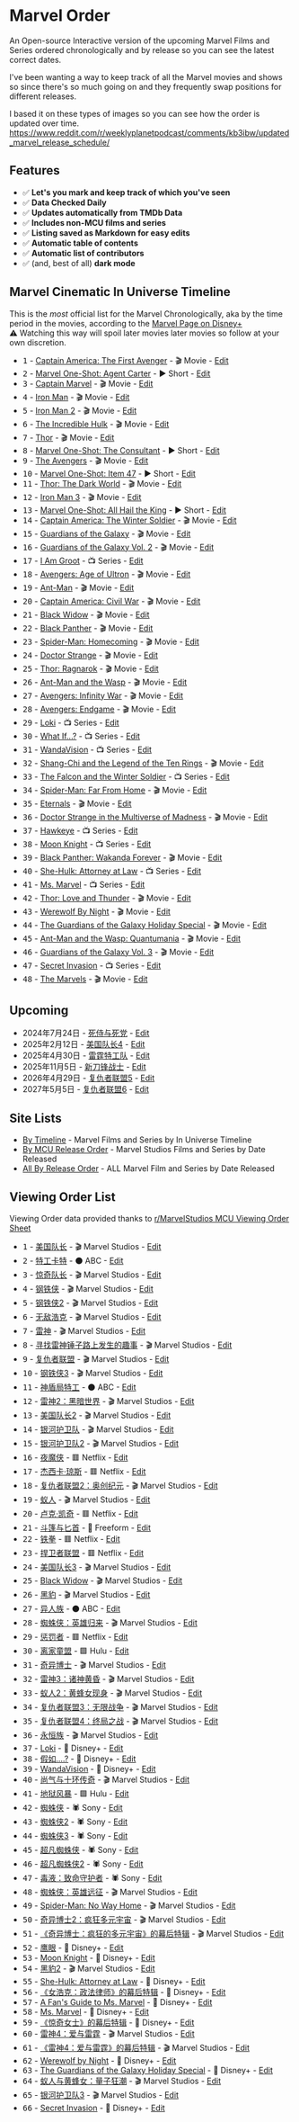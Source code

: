# Marvel Order
An Open-source Interactive version of the upcoming Marvel Films and Series ordered chronologically and by release so you can see the latest correct dates. 

I've been wanting a way to keep track of all the Marvel movies and shows so since there's so much going on and they frequently swap positions for different releases. 

I based it on these types of images so you can see how the order is updated over time. 
https://www.reddit.com/r/weeklyplanetpodcast/comments/kb3ibw/updated_marvel_release_schedule/

## Features

- ✅ **Let's you mark and keep track of which you've seen**
- ✅ **Data Checked Daily**
- ✅ **Updates automatically from TMDb Data**
- ✅ **Includes non-MCU films and series**
- ✅ **Listing saved as Markdown for easy edits**
- ✅ **Automatic table of contents**
- ✅ **Automatic list of contributors**
- ✅ (and, best of all) **dark mode**

## Marvel Cinematic In Universe Timeline

This is the *most* official list for the Marvel Chronologically, aka by the time period in the movies, according to the [Marvel Page on Disney+](https://www.disneyplus.com/brand/marvel)
<br>
⚠️ Watching this way will spoil later movies later movies so follow at your own discretion.
<!-- start-in-universe-list -->

- <kbd>1</kbd> - [Captain America: The First Avenger](https://marvelorder.com/en/captain-america-the-first-avenger-1771) - 🎬 Movie - [Edit](https://github.com/ThatGuySam/marvelorder/blob/main/src/pages/en/captain-america-the-first-avenger-1771.md)
- <kbd>2</kbd> - [Marvel One-Shot: Agent Carter](https://marvelorder.com/en/marvel-one-shot-agent-carter-211387) - ▶️ Short - [Edit](https://github.com/ThatGuySam/marvelorder/blob/main/src/pages/en/marvel-one-shot-agent-carter-211387.md)
- <kbd>3</kbd> - [Captain Marvel](https://marvelorder.com/en/captain-marvel-299537) - 🎬 Movie - [Edit](https://github.com/ThatGuySam/marvelorder/blob/main/src/pages/en/captain-marvel-299537.md)
- <kbd>4</kbd> - [Iron Man](https://marvelorder.com/en/iron-man-1726) - 🎬 Movie - [Edit](https://github.com/ThatGuySam/marvelorder/blob/main/src/pages/en/iron-man-1726.md)
- <kbd>5</kbd> - [Iron Man 2](https://marvelorder.com/en/iron-man-2-10138) - 🎬 Movie - [Edit](https://github.com/ThatGuySam/marvelorder/blob/main/src/pages/en/iron-man-2-10138.md)
- <kbd>6</kbd> - [The Incredible Hulk](https://marvelorder.com/en/the-incredible-hulk-1724) - 🎬 Movie - [Edit](https://github.com/ThatGuySam/marvelorder/blob/main/src/pages/en/the-incredible-hulk-1724.md)
- <kbd>7</kbd> - [Thor](https://marvelorder.com/en/thor-10195) - 🎬 Movie - [Edit](https://github.com/ThatGuySam/marvelorder/blob/main/src/pages/en/thor-10195.md)
- <kbd>8</kbd> - [Marvel One-Shot: The Consultant](https://marvelorder.com/en/marvel-one-shot-the-consultant-76122) - ▶️ Short - [Edit](https://github.com/ThatGuySam/marvelorder/blob/main/src/pages/en/marvel-one-shot-the-consultant-76122.md)
- <kbd>9</kbd> - [The Avengers](https://marvelorder.com/en/the-avengers-24428) - 🎬 Movie - [Edit](https://github.com/ThatGuySam/marvelorder/blob/main/src/pages/en/the-avengers-24428.md)
- <kbd>10</kbd> - [Marvel One-Shot: Item 47](https://marvelorder.com/en/marvel-one-shot-item-47-119569) - ▶️ Short - [Edit](https://github.com/ThatGuySam/marvelorder/blob/main/src/pages/en/marvel-one-shot-item-47-119569.md)
- <kbd>11</kbd> - [Thor: The Dark World](https://marvelorder.com/en/thor-the-dark-world-76338) - 🎬 Movie - [Edit](https://github.com/ThatGuySam/marvelorder/blob/main/src/pages/en/thor-the-dark-world-76338.md)
- <kbd>12</kbd> - [Iron Man 3](https://marvelorder.com/en/iron-man-3-68721) - 🎬 Movie - [Edit](https://github.com/ThatGuySam/marvelorder/blob/main/src/pages/en/iron-man-3-68721.md)
- <kbd>13</kbd> - [Marvel One-Shot: All Hail the King](https://marvelorder.com/en/marvel-one-shot-all-hail-the-king-253980) - ▶️ Short - [Edit](https://github.com/ThatGuySam/marvelorder/blob/main/src/pages/en/marvel-one-shot-all-hail-the-king-253980.md)
- <kbd>14</kbd> - [Captain America: The Winter Soldier](https://marvelorder.com/en/captain-america-the-winter-soldier-100402) - 🎬 Movie - [Edit](https://github.com/ThatGuySam/marvelorder/blob/main/src/pages/en/captain-america-the-winter-soldier-100402.md)
- <kbd>15</kbd> - [Guardians of the Galaxy](https://marvelorder.com/en/guardians-of-the-galaxy-118340) - 🎬 Movie - [Edit](https://github.com/ThatGuySam/marvelorder/blob/main/src/pages/en/guardians-of-the-galaxy-118340.md)
- <kbd>16</kbd> - [Guardians of the Galaxy Vol. 2](https://marvelorder.com/en/guardians-of-the-galaxy-vol-2-283995) - 🎬 Movie - [Edit](https://github.com/ThatGuySam/marvelorder/blob/main/src/pages/en/guardians-of-the-galaxy-vol-2-283995.md)
- <kbd>17</kbd> - [I Am Groot](https://marvelorder.com/en/i-am-groot-209930) - 📺 Series - [Edit](https://github.com/ThatGuySam/marvelorder/blob/main/src/pages/en/i-am-groot-209930.md)
- <kbd>18</kbd> - [Avengers: Age of Ultron](https://marvelorder.com/en/avengers-age-of-ultron-99861) - 🎬 Movie - [Edit](https://github.com/ThatGuySam/marvelorder/blob/main/src/pages/en/avengers-age-of-ultron-99861.md)
- <kbd>19</kbd> - [Ant-Man](https://marvelorder.com/en/ant-man-102899) - 🎬 Movie - [Edit](https://github.com/ThatGuySam/marvelorder/blob/main/src/pages/en/ant-man-102899.md)
- <kbd>20</kbd> - [Captain America: Civil War](https://marvelorder.com/en/captain-america-civil-war-271110) - 🎬 Movie - [Edit](https://github.com/ThatGuySam/marvelorder/blob/main/src/pages/en/captain-america-civil-war-271110.md)
- <kbd>21</kbd> - [Black Widow](https://marvelorder.com/en/black-widow-497698) - 🎬 Movie - [Edit](https://github.com/ThatGuySam/marvelorder/blob/main/src/pages/en/black-widow-497698.md)
- <kbd>22</kbd> - [Black Panther](https://marvelorder.com/en/black-panther-284054) - 🎬 Movie - [Edit](https://github.com/ThatGuySam/marvelorder/blob/main/src/pages/en/black-panther-284054.md)
- <kbd>23</kbd> - [Spider-Man: Homecoming](https://marvelorder.com/en/spider-man-homecoming-315635) - 🎬 Movie - [Edit](https://github.com/ThatGuySam/marvelorder/blob/main/src/pages/en/spider-man-homecoming-315635.md)
- <kbd>24</kbd> - [Doctor Strange](https://marvelorder.com/en/doctor-strange-284052) - 🎬 Movie - [Edit](https://github.com/ThatGuySam/marvelorder/blob/main/src/pages/en/doctor-strange-284052.md)
- <kbd>25</kbd> - [Thor: Ragnarok](https://marvelorder.com/en/thor-ragnarok-284053) - 🎬 Movie - [Edit](https://github.com/ThatGuySam/marvelorder/blob/main/src/pages/en/thor-ragnarok-284053.md)
- <kbd>26</kbd> - [Ant-Man and the Wasp](https://marvelorder.com/en/ant-man-and-the-wasp-363088) - 🎬 Movie - [Edit](https://github.com/ThatGuySam/marvelorder/blob/main/src/pages/en/ant-man-and-the-wasp-363088.md)
- <kbd>27</kbd> - [Avengers: Infinity War](https://marvelorder.com/en/avengers-infinity-war-299536) - 🎬 Movie - [Edit](https://github.com/ThatGuySam/marvelorder/blob/main/src/pages/en/avengers-infinity-war-299536.md)
- <kbd>28</kbd> - [Avengers: Endgame](https://marvelorder.com/en/avengers-endgame-299534) - 🎬 Movie - [Edit](https://github.com/ThatGuySam/marvelorder/blob/main/src/pages/en/avengers-endgame-299534.md)
- <kbd>29</kbd> - [Loki](https://marvelorder.com/en/loki-84958) - 📺 Series - [Edit](https://github.com/ThatGuySam/marvelorder/blob/main/src/pages/en/loki-84958.md)
- <kbd>30</kbd> - [What If...?](https://marvelorder.com/en/what-if-1207404) - 📺 Series - [Edit](https://github.com/ThatGuySam/marvelorder/blob/main/src/pages/en/what-if-1207404.md)
- <kbd>31</kbd> - [WandaVision](https://marvelorder.com/en/wandavision-85271) - 📺 Series - [Edit](https://github.com/ThatGuySam/marvelorder/blob/main/src/pages/en/wandavision-85271.md)
- <kbd>32</kbd> - [Shang-Chi and the Legend of the Ten Rings](https://marvelorder.com/en/shang-chi-and-the-legend-of-the-ten-rings-566525) - 🎬 Movie - [Edit](https://github.com/ThatGuySam/marvelorder/blob/main/src/pages/en/shang-chi-and-the-legend-of-the-ten-rings-566525.md)
- <kbd>33</kbd> - [The Falcon and the Winter Soldier](https://marvelorder.com/en/the-falcon-and-the-winter-soldier-88396) - 📺 Series - [Edit](https://github.com/ThatGuySam/marvelorder/blob/main/src/pages/en/the-falcon-and-the-winter-soldier-88396.md)
- <kbd>34</kbd> - [Spider-Man: Far From Home](https://marvelorder.com/en/spider-man-far-from-home-429617) - 🎬 Movie - [Edit](https://github.com/ThatGuySam/marvelorder/blob/main/src/pages/en/spider-man-far-from-home-429617.md)
- <kbd>35</kbd> - [Eternals](https://marvelorder.com/en/eternals-524434) - 🎬 Movie - [Edit](https://github.com/ThatGuySam/marvelorder/blob/main/src/pages/en/eternals-524434.md)
- <kbd>36</kbd> - [Doctor Strange in the Multiverse of Madness](https://marvelorder.com/en/doctor-strange-in-the-multiverse-of-madness-453395) - 🎬 Movie - [Edit](https://github.com/ThatGuySam/marvelorder/blob/main/src/pages/en/doctor-strange-in-the-multiverse-of-madness-453395.md)
- <kbd>37</kbd> - [Hawkeye](https://marvelorder.com/en/hawkeye-88329) - 📺 Series - [Edit](https://github.com/ThatGuySam/marvelorder/blob/main/src/pages/en/hawkeye-88329.md)
- <kbd>38</kbd> - [Moon Knight](https://marvelorder.com/en/moon-knight-92749) - 📺 Series - [Edit](https://github.com/ThatGuySam/marvelorder/blob/main/src/pages/en/moon-knight-92749.md)
- <kbd>39</kbd> - [Black Panther: Wakanda Forever](https://marvelorder.com/en/black-panther-wakanda-forever-505642) - 🎬 Movie - [Edit](https://github.com/ThatGuySam/marvelorder/blob/main/src/pages/en/black-panther-wakanda-forever-505642.md)
- <kbd>40</kbd> - [She-Hulk: Attorney at Law](https://marvelorder.com/en/she-hulk-attorney-at-law-92783) - 📺 Series - [Edit](https://github.com/ThatGuySam/marvelorder/blob/main/src/pages/en/she-hulk-attorney-at-law-92783.md)
- <kbd>41</kbd> - [Ms. Marvel](https://marvelorder.com/en/ms-marvel-92782) - 📺 Series - [Edit](https://github.com/ThatGuySam/marvelorder/blob/main/src/pages/en/ms-marvel-92782.md)
- <kbd>42</kbd> - [Thor: Love and Thunder](https://marvelorder.com/en/thor-love-and-thunder-616037) - 🎬 Movie - [Edit](https://github.com/ThatGuySam/marvelorder/blob/main/src/pages/en/thor-love-and-thunder-616037.md)
- <kbd>43</kbd> - [Werewolf By Night](https://marvelorder.com/en/werewolf-by-night-894205) - 🎬 Movie - [Edit](https://github.com/ThatGuySam/marvelorder/blob/main/src/pages/en/werewolf-by-night-894205.md)
- <kbd>44</kbd> - [The Guardians of the Galaxy Holiday Special](https://marvelorder.com/en/the-guardians-of-the-galaxy-holiday-special-774752) - 🎬 Movie - [Edit](https://github.com/ThatGuySam/marvelorder/blob/main/src/pages/en/the-guardians-of-the-galaxy-holiday-special-774752.md)
- <kbd>45</kbd> - [Ant-Man and the Wasp: Quantumania](https://marvelorder.com/en/ant-man-and-the-wasp-quantumania-640146) - 🎬 Movie - [Edit](https://github.com/ThatGuySam/marvelorder/blob/main/src/pages/en/ant-man-and-the-wasp-quantumania-640146.md)
- <kbd>46</kbd> - [Guardians of the Galaxy Vol. 3](https://marvelorder.com/en/guardians-of-the-galaxy-vol-3-447365) - 🎬 Movie - [Edit](https://github.com/ThatGuySam/marvelorder/blob/main/src/pages/en/guardians-of-the-galaxy-vol-3-447365.md)
- <kbd>47</kbd> - [Secret Invasion](https://marvelorder.com/en/secret-invasion-114472) - 📺 Series - [Edit](https://github.com/ThatGuySam/marvelorder/blob/main/src/pages/en/secret-invasion-114472.md)
- <kbd>48</kbd> - [The Marvels](https://marvelorder.com/en/the-marvels-609681) - 🎬 Movie - [Edit](https://github.com/ThatGuySam/marvelorder/blob/main/src/pages/en/the-marvels-609681.md)

<!-- end-in-universe-list -->


## Upcoming
<!-- start-upcoming-list -->

- 2024年7月24日 - [死侍与死党](https://marvelorder.com/zh/deadpool-and-wolverine-533535) - [Edit](https://github.com/ThatGuySam/marvelorder/blob/main/src/pages/zh/deadpool-and-wolverine-533535.md)
- 2025年2月12日 - [美国队长4](https://marvelorder.com/zh/captain-america-brave-new-world-822119) - [Edit](https://github.com/ThatGuySam/marvelorder/blob/main/src/pages/zh/captain-america-brave-new-world-822119.md)
- 2025年4月30日 - [雷霆特工队](https://marvelorder.com/zh/thunderbolts-986056) - [Edit](https://github.com/ThatGuySam/marvelorder/blob/main/src/pages/zh/thunderbolts-986056.md)
- 2025年11月5日 - [新刀锋战士](https://marvelorder.com/zh/blade-617127) - [Edit](https://github.com/ThatGuySam/marvelorder/blob/main/src/pages/zh/blade-617127.md)
- 2026年4月29日 - [复仇者联盟5](https://marvelorder.com/zh/avengers-5-1003596) - [Edit](https://github.com/ThatGuySam/marvelorder/blob/main/src/pages/zh/avengers-5-1003596.md)
- 2027年5月5日 - [复仇者联盟6](https://marvelorder.com/zh/avengers-secret-wars-1003598) - [Edit](https://github.com/ThatGuySam/marvelorder/blob/main/src/pages/zh/avengers-secret-wars-1003598.md)

<!-- end-upcoming-list -->

## Site Lists

- [By Timeline](https://marvelorder.com/marvel-cinematic-universe-in-timeline-order/) - Marvel Films and Series by In Universe Timeline
- [By MCU Release Order](https://marvelorder.com/marvel-cinematic-universe-movies-in-order/) - Marvel Studios Films and Series by Date Released
- [All By Release Order](https://marvelorder.com) - ALL Marvel Film and Series by Date Released


## Viewing Order List
Viewing Order data provided thanks to [r/MarvelStudios MCU Viewing Order Sheet](https://docs.google.com/spreadsheets/d/1Xfe--9Wshbb3ru0JplA2PnEwN7mVawazKmhWJjr_wKs/edit#gid=0)

<!-- start-viewing-order-list -->

- <kbd>1</kbd> - [美国队长](https://marvelorder.com/zh/captain-america-the-first-avenger-1771) - 🎬 Marvel Studios - [Edit](https://github.com/ThatGuySam/marvelorder/blob/main/src/pages/zh/captain-america-the-first-avenger-1771.md)
- <kbd>2</kbd> - [特工卡特](https://marvelorder.com/zh/marvels-agent-carter-61550) - ⚫️ ABC - [Edit](https://github.com/ThatGuySam/marvelorder/blob/main/src/pages/zh/marvels-agent-carter-61550.md)
- <kbd>3</kbd> - [惊奇队长](https://marvelorder.com/zh/captain-marvel-299537) - 🎬 Marvel Studios - [Edit](https://github.com/ThatGuySam/marvelorder/blob/main/src/pages/zh/captain-marvel-299537.md)
- <kbd>4</kbd> - [钢铁侠](https://marvelorder.com/zh/iron-man-1726) - 🎬 Marvel Studios - [Edit](https://github.com/ThatGuySam/marvelorder/blob/main/src/pages/zh/iron-man-1726.md)
- <kbd>5</kbd> - [钢铁侠2](https://marvelorder.com/zh/iron-man-2-10138) - 🎬 Marvel Studios - [Edit](https://github.com/ThatGuySam/marvelorder/blob/main/src/pages/zh/iron-man-2-10138.md)
- <kbd>6</kbd> - [无敌浩克](https://marvelorder.com/zh/the-incredible-hulk-1724) - 🎬 Marvel Studios - [Edit](https://github.com/ThatGuySam/marvelorder/blob/main/src/pages/zh/the-incredible-hulk-1724.md)
- <kbd>7</kbd> - [雷神](https://marvelorder.com/zh/thor-10195) - 🎬 Marvel Studios - [Edit](https://github.com/ThatGuySam/marvelorder/blob/main/src/pages/zh/thor-10195.md)
- <kbd>8</kbd> - [寻找雷神锤子路上发生的趣事](https://marvelorder.com/zh/marvel-one-shot-a-funny-thing-happened-on-the-way-to-thors-hammer-76535) - 🎬 Marvel Studios - [Edit](https://github.com/ThatGuySam/marvelorder/blob/main/src/pages/zh/marvel-one-shot-a-funny-thing-happened-on-the-way-to-thors-hammer-76535.md)
- <kbd>9</kbd> - [复仇者联盟](https://marvelorder.com/zh/the-avengers-24428) - 🎬 Marvel Studios - [Edit](https://github.com/ThatGuySam/marvelorder/blob/main/src/pages/zh/the-avengers-24428.md)
- <kbd>10</kbd> - [钢铁侠3](https://marvelorder.com/zh/iron-man-3-68721) - 🎬 Marvel Studios - [Edit](https://github.com/ThatGuySam/marvelorder/blob/main/src/pages/zh/iron-man-3-68721.md)
- <kbd>11</kbd> - [神盾局特工](https://marvelorder.com/zh/marvels-agents-of-shield-1403) - ⚫️ ABC - [Edit](https://github.com/ThatGuySam/marvelorder/blob/main/src/pages/zh/marvels-agents-of-shield-1403.md)
- <kbd>12</kbd> - [雷神2：黑暗世界](https://marvelorder.com/zh/thor-the-dark-world-76338) - 🎬 Marvel Studios - [Edit](https://github.com/ThatGuySam/marvelorder/blob/main/src/pages/zh/thor-the-dark-world-76338.md)
- <kbd>13</kbd> - [美国队长2](https://marvelorder.com/zh/captain-america-the-winter-soldier-100402) - 🎬 Marvel Studios - [Edit](https://github.com/ThatGuySam/marvelorder/blob/main/src/pages/zh/captain-america-the-winter-soldier-100402.md)
- <kbd>14</kbd> - [银河护卫队](https://marvelorder.com/zh/guardians-of-the-galaxy-118340) - 🎬 Marvel Studios - [Edit](https://github.com/ThatGuySam/marvelorder/blob/main/src/pages/zh/guardians-of-the-galaxy-118340.md)
- <kbd>15</kbd> - [银河护卫队2](https://marvelorder.com/zh/guardians-of-the-galaxy-vol-2-283995) - 🎬 Marvel Studios - [Edit](https://github.com/ThatGuySam/marvelorder/blob/main/src/pages/zh/guardians-of-the-galaxy-vol-2-283995.md)
- <kbd>16</kbd> - [夜魔侠](https://marvelorder.com/zh/marvels-daredevil-61889) - 🟥 Netflix - [Edit](https://github.com/ThatGuySam/marvelorder/blob/main/src/pages/zh/marvels-daredevil-61889.md)
- <kbd>17</kbd> - [杰西卡·琼斯](https://marvelorder.com/zh/marvels-jessica-jones-38472) - 🟥 Netflix - [Edit](https://github.com/ThatGuySam/marvelorder/blob/main/src/pages/zh/marvels-jessica-jones-38472.md)
- <kbd>18</kbd> - [复仇者联盟2：奥创纪元](https://marvelorder.com/zh/avengers-age-of-ultron-99861) - 🎬 Marvel Studios - [Edit](https://github.com/ThatGuySam/marvelorder/blob/main/src/pages/zh/avengers-age-of-ultron-99861.md)
- <kbd>19</kbd> - [蚁人](https://marvelorder.com/zh/ant-man-102899) - 🎬 Marvel Studios - [Edit](https://github.com/ThatGuySam/marvelorder/blob/main/src/pages/zh/ant-man-102899.md)
- <kbd>20</kbd> - [卢克·凯奇](https://marvelorder.com/zh/marvels-luke-cage-62126) - 🟥 Netflix - [Edit](https://github.com/ThatGuySam/marvelorder/blob/main/src/pages/zh/marvels-luke-cage-62126.md)
- <kbd>21</kbd> - [斗篷与匕首](https://marvelorder.com/zh/marvels-cloak-and-dagger-66190) - 🔵 Freeform - [Edit](https://github.com/ThatGuySam/marvelorder/blob/main/src/pages/zh/marvels-cloak-and-dagger-66190.md)
- <kbd>22</kbd> - [铁拳](https://marvelorder.com/zh/marvels-iron-fist-62127) - 🟥 Netflix - [Edit](https://github.com/ThatGuySam/marvelorder/blob/main/src/pages/zh/marvels-iron-fist-62127.md)
- <kbd>23</kbd> - [捍卫者联盟](https://marvelorder.com/zh/marvels-the-defenders-62285) - 🟥 Netflix - [Edit](https://github.com/ThatGuySam/marvelorder/blob/main/src/pages/zh/marvels-the-defenders-62285.md)
- <kbd>24</kbd> - [美国队长3](https://marvelorder.com/zh/captain-america-civil-war-271110) - 🎬 Marvel Studios - [Edit](https://github.com/ThatGuySam/marvelorder/blob/main/src/pages/zh/captain-america-civil-war-271110.md)
- <kbd>25</kbd> - [Black Widow](https://marvelorder.com/zh/black-widow-497698) - 🎬 Marvel Studios - [Edit](https://github.com/ThatGuySam/marvelorder/blob/main/src/pages/zh/black-widow-497698.md)
- <kbd>26</kbd> - [黑豹](https://marvelorder.com/zh/black-panther-284054) - 🎬 Marvel Studios - [Edit](https://github.com/ThatGuySam/marvelorder/blob/main/src/pages/zh/black-panther-284054.md)
- <kbd>27</kbd> - [异人族](https://marvelorder.com/zh/marvels-inhumans-68716) - ⚫️ ABC - [Edit](https://github.com/ThatGuySam/marvelorder/blob/main/src/pages/zh/marvels-inhumans-68716.md)
- <kbd>28</kbd> - [蜘蛛侠：英雄归来](https://marvelorder.com/zh/spider-man-homecoming-315635) - 🎬 Marvel Studios - [Edit](https://github.com/ThatGuySam/marvelorder/blob/main/src/pages/zh/spider-man-homecoming-315635.md)
- <kbd>29</kbd> - [惩罚者](https://marvelorder.com/zh/marvels-the-punisher-67178) - 🟥 Netflix - [Edit](https://github.com/ThatGuySam/marvelorder/blob/main/src/pages/zh/marvels-the-punisher-67178.md)
- <kbd>30</kbd> - [离家童盟](https://marvelorder.com/zh/marvels-runaways-67466) - 🟩 Hulu - [Edit](https://github.com/ThatGuySam/marvelorder/blob/main/src/pages/zh/marvels-runaways-67466.md)
- <kbd>31</kbd> - [奇异博士](https://marvelorder.com/zh/doctor-strange-284052) - 🎬 Marvel Studios - [Edit](https://github.com/ThatGuySam/marvelorder/blob/main/src/pages/zh/doctor-strange-284052.md)
- <kbd>32</kbd> - [雷神3：诸神黄昏](https://marvelorder.com/zh/thor-ragnarok-284053) - 🎬 Marvel Studios - [Edit](https://github.com/ThatGuySam/marvelorder/blob/main/src/pages/zh/thor-ragnarok-284053.md)
- <kbd>33</kbd> - [蚁人2：黄蜂女现身](https://marvelorder.com/zh/ant-man-and-the-wasp-363088) - 🎬 Marvel Studios - [Edit](https://github.com/ThatGuySam/marvelorder/blob/main/src/pages/zh/ant-man-and-the-wasp-363088.md)
- <kbd>34</kbd> - [复仇者联盟3：无限战争](https://marvelorder.com/zh/avengers-infinity-war-299536) - 🎬 Marvel Studios - [Edit](https://github.com/ThatGuySam/marvelorder/blob/main/src/pages/zh/avengers-infinity-war-299536.md)
- <kbd>35</kbd> - [复仇者联盟4：终局之战](https://marvelorder.com/zh/avengers-endgame-299534) - 🎬 Marvel Studios - [Edit](https://github.com/ThatGuySam/marvelorder/blob/main/src/pages/zh/avengers-endgame-299534.md)
- <kbd>36</kbd> - [永恒族](https://marvelorder.com/zh/eternals-524434) - 🎬 Marvel Studios - [Edit](https://github.com/ThatGuySam/marvelorder/blob/main/src/pages/zh/eternals-524434.md)
- <kbd>37</kbd> - [Loki](https://marvelorder.com/zh/loki-84958) - 🏰 Disney+ - [Edit](https://github.com/ThatGuySam/marvelorder/blob/main/src/pages/zh/loki-84958.md)
- <kbd>38</kbd> - [假如....?](https://marvelorder.com/zh/what-if-91363) - 🏰 Disney+ - [Edit](https://github.com/ThatGuySam/marvelorder/blob/main/src/pages/zh/what-if-91363.md)
- <kbd>39</kbd> - [WandaVision](https://marvelorder.com/zh/wandavision-85271) - 🏰 Disney+ - [Edit](https://github.com/ThatGuySam/marvelorder/blob/main/src/pages/zh/wandavision-85271.md)
- <kbd>40</kbd> - [尚气与十环传奇](https://marvelorder.com/zh/shang-chi-and-the-legend-of-the-ten-rings-566525) - 🎬 Marvel Studios - [Edit](https://github.com/ThatGuySam/marvelorder/blob/main/src/pages/zh/shang-chi-and-the-legend-of-the-ten-rings-566525.md)
- <kbd>41</kbd> - [地狱风暴](https://marvelorder.com/zh/helstrom-88987) - 🟩 Hulu - [Edit](https://github.com/ThatGuySam/marvelorder/blob/main/src/pages/zh/helstrom-88987.md)
- <kbd>42</kbd> - [蜘蛛侠](https://marvelorder.com/zh/spider-man-557) - 🕷 Sony - [Edit](https://github.com/ThatGuySam/marvelorder/blob/main/src/pages/zh/spider-man-557.md)
- <kbd>43</kbd> - [蜘蛛侠2](https://marvelorder.com/zh/spider-man-2-558) - 🕷 Sony - [Edit](https://github.com/ThatGuySam/marvelorder/blob/main/src/pages/zh/spider-man-2-558.md)
- <kbd>44</kbd> - [蜘蛛侠3](https://marvelorder.com/zh/spider-man-3-559) - 🕷 Sony - [Edit](https://github.com/ThatGuySam/marvelorder/blob/main/src/pages/zh/spider-man-3-559.md)
- <kbd>45</kbd> - [超凡蜘蛛侠](https://marvelorder.com/zh/the-amazing-spider-man-1930) - 🕷 Sony - [Edit](https://github.com/ThatGuySam/marvelorder/blob/main/src/pages/zh/the-amazing-spider-man-1930.md)
- <kbd>46</kbd> - [超凡蜘蛛侠2](https://marvelorder.com/zh/the-amazing-spider-man-2-102382) - 🕷 Sony - [Edit](https://github.com/ThatGuySam/marvelorder/blob/main/src/pages/zh/the-amazing-spider-man-2-102382.md)
- <kbd>47</kbd> - [毒液：致命守护者](https://marvelorder.com/zh/venom-335983) - 🕷 Sony - [Edit](https://github.com/ThatGuySam/marvelorder/blob/main/src/pages/zh/venom-335983.md)
- <kbd>48</kbd> - [蜘蛛侠：英雄远征](https://marvelorder.com/zh/spider-man-far-from-home-429617) - 🎬 Marvel Studios - [Edit](https://github.com/ThatGuySam/marvelorder/blob/main/src/pages/zh/spider-man-far-from-home-429617.md)
- <kbd>49</kbd> - [Spider-Man: No Way Home](https://marvelorder.com/zh/spider-man-no-way-home-634649) - 🎬 Marvel Studios - [Edit](https://github.com/ThatGuySam/marvelorder/blob/main/src/pages/zh/spider-man-no-way-home-634649.md)
- <kbd>50</kbd> - [奇异博士2：疯狂多元宇宙](https://marvelorder.com/zh/doctor-strange-in-the-multiverse-of-madness-453395) - 🎬 Marvel Studios - [Edit](https://github.com/ThatGuySam/marvelorder/blob/main/src/pages/zh/doctor-strange-in-the-multiverse-of-madness-453395.md)
- <kbd>51</kbd> - [《奇异博士：疯狂的多元宇宙》的幕后特辑](https://marvelorder.com/zh/marvel-studios-assembled-the-making-of-doctor-strange-in-the-multiverse-of-madness-980017) - 🎬 Marvel Studios - [Edit](https://github.com/ThatGuySam/marvelorder/blob/main/src/pages/zh/marvel-studios-assembled-the-making-of-doctor-strange-in-the-multiverse-of-madness-980017.md)
- <kbd>52</kbd> - [鹰眼](https://marvelorder.com/zh/hawkeye-88329) - 🏰 Disney+ - [Edit](https://github.com/ThatGuySam/marvelorder/blob/main/src/pages/zh/hawkeye-88329.md)
- <kbd>53</kbd> - [Moon Knight](https://marvelorder.com/zh/moon-knight-92749) - 🏰 Disney+ - [Edit](https://github.com/ThatGuySam/marvelorder/blob/main/src/pages/zh/moon-knight-92749.md)
- <kbd>54</kbd> - [黑豹2](https://marvelorder.com/zh/black-panther-wakanda-forever-505642) - 🎬 Marvel Studios - [Edit](https://github.com/ThatGuySam/marvelorder/blob/main/src/pages/zh/black-panther-wakanda-forever-505642.md)
- <kbd>55</kbd> - [She-Hulk: Attorney at Law](https://marvelorder.com/zh/she-hulk-attorney-at-law-92783) - 🏰 Disney+ - [Edit](https://github.com/ThatGuySam/marvelorder/blob/main/src/pages/zh/she-hulk-attorney-at-law-92783.md)
- <kbd>56</kbd> - [《女浩克：政法律师》的幕后特辑](https://marvelorder.com/zh/marvel-studios-assembled-the-making-of-she-hulk-attorney-at-law-1026208) - 🏰 Disney+ - [Edit](https://github.com/ThatGuySam/marvelorder/blob/main/src/pages/zh/marvel-studios-assembled-the-making-of-she-hulk-attorney-at-law-1026208.md)
- <kbd>57</kbd> - [A Fan's Guide to Ms. Marvel](https://marvelorder.com/zh/a-fans-guide-to-ms-marvel-979160) - 🏰 Disney+ - [Edit](https://github.com/ThatGuySam/marvelorder/blob/main/src/pages/zh/a-fans-guide-to-ms-marvel-979160.md)
- <kbd>58</kbd> - [Ms. Marvel](https://marvelorder.com/zh/ms-marvel-92782) - 🏰 Disney+ - [Edit](https://github.com/ThatGuySam/marvelorder/blob/main/src/pages/zh/ms-marvel-92782.md)
- <kbd>59</kbd> - [《惊奇女士》的幕后特辑](https://marvelorder.com/zh/marvel-studios-assembled-the-making-of-ms-marvel-1001912) - 🏰 Disney+ - [Edit](https://github.com/ThatGuySam/marvelorder/blob/main/src/pages/zh/marvel-studios-assembled-the-making-of-ms-marvel-1001912.md)
- <kbd>60</kbd> - [雷神4：爱与雷霆](https://marvelorder.com/zh/thor-love-and-thunder-616037) - 🎬 Marvel Studios - [Edit](https://github.com/ThatGuySam/marvelorder/blob/main/src/pages/zh/thor-love-and-thunder-616037.md)
- <kbd>61</kbd> - [《雷神4：爱与雷霆》的幕后特辑](https://marvelorder.com/zh/marvel-studios-assembled-the-making-of-thor-love-and-thunder-1015595) - 🎬 Marvel Studios - [Edit](https://github.com/ThatGuySam/marvelorder/blob/main/src/pages/zh/marvel-studios-assembled-the-making-of-thor-love-and-thunder-1015595.md)
- <kbd>62</kbd> - [Werewolf by Night](https://marvelorder.com/zh/werewolf-by-night-894205) - 🏰 Disney+ - [Edit](https://github.com/ThatGuySam/marvelorder/blob/main/src/pages/zh/werewolf-by-night-894205.md)
- <kbd>63</kbd> - [The Guardians of the Galaxy Holiday Special](https://marvelorder.com/zh/the-guardians-of-the-galaxy-holiday-special-774752) - 🏰 Disney+ - [Edit](https://github.com/ThatGuySam/marvelorder/blob/main/src/pages/zh/the-guardians-of-the-galaxy-holiday-special-774752.md)
- <kbd>64</kbd> - [蚁人与黄蜂女：量子狂潮](https://marvelorder.com/zh/ant-man-and-the-wasp-quantumania-640146) - 🎬 Marvel Studios - [Edit](https://github.com/ThatGuySam/marvelorder/blob/main/src/pages/zh/ant-man-and-the-wasp-quantumania-640146.md)
- <kbd>65</kbd> - [银河护卫队3](https://marvelorder.com/zh/guardians-of-the-galaxy-vol-3-447365) - 🎬 Marvel Studios - [Edit](https://github.com/ThatGuySam/marvelorder/blob/main/src/pages/zh/guardians-of-the-galaxy-vol-3-447365.md)
- <kbd>66</kbd> - [Secret Invasion](https://marvelorder.com/zh/secret-invasion-114472) - 🏰 Disney+ - [Edit](https://github.com/ThatGuySam/marvelorder/blob/main/src/pages/zh/secret-invasion-114472.md)

<!-- end-viewing-order-list -->
